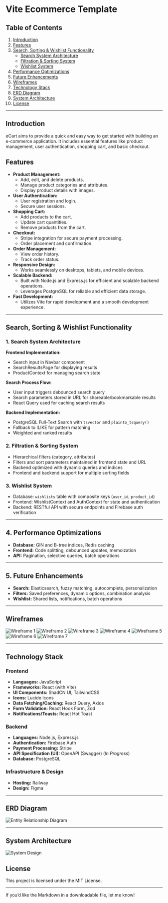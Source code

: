 

# Vite Ecommerce Template

## Table of Contents

1. [Introduction](#introduction)
2. [Features](#features)
3. [Search, Sorting & Wishlist Functionality](#search-sorting--wishlist-functionality)
    - [Search System Architecture](#1-search-system-architecture)
    - [Filtration & Sorting System](#2-filtration--sorting-system)
    - [Wishlist System](#3-wishlist-system)
4. [Performance Optimizations](#4-performance-optimizations)
5. [Future Enhancements](#5-future-enhancements)
6. [Wireframes](#wireframes)
7. [Technology Stack](#technology-stack)
8. [ERD Diagram](#erd-diagram)
9. [System Architecture](#system-architecture)
10. [License](#license)

---

## Introduction

eCart aims to provide a quick and easy way to get started with building an e-commerce application. It includes essential features like product management, user authentication, shopping cart, and basic checkout.

## Features

- **Product Management:**
  - Add, edit, and delete products.
  - Manage product categories and attributes.
  - Display product details with images.
- **User Authentication:**
  - User registration and login.
  - Secure user sessions.
- **Shopping Cart:**
  - Add products to the cart.
  - Update cart quantities.
  - Remove products from the cart.
- **Checkout:**
  - Stripe integration for secure payment processing.
  - Order placement and confirmation.
- **Order Management:**
  - View order history.
  - Track order status.
- **Responsive Design:**
  - Works seamlessly on desktops, tablets, and mobile devices.
- **Scalable Backend:**
  - Built with Node.js and Express.js for efficient and scalable backend operations.
  - Leverages PostgreSQL for reliable and efficient data storage.
- **Fast Development:**
  - Utilizes Vite for rapid development and a smooth development experience.

---

## Search, Sorting & Wishlist Functionality

### 1. Search System Architecture

**Frontend Implementation:**
- Search input in Navbar component
- SearchResultsPage for displaying results
- ProductContext for managing search state

**Search Process Flow:**
- User input triggers debounced search query
- Search parameters stored in URL for shareable/bookmarkable results
- React Query used for caching search results

**Backend Implementation:**
- PostgreSQL Full-Text Search with `tsvector` and `plainto_tsquery()`
- Fallback to ILIKE for pattern matching
- Weighted and ranked results

### 2. Filtration & Sorting System

- Hierarchical filters (category, attributes)
- Filters and sort parameters maintained in frontend state and URL
- Backend optimized with dynamic queries and indices
- Frontend and backend support for multiple sorting fields

### 3. Wishlist System

- Database: `wishlists` table with composite keys (`user_id`, `product_id`)
- Frontend: WishlistContext and AuthContext for state and authentication
- Backend: RESTful API with secure endpoints and Firebase auth verification

---

## 4. Performance Optimizations

- **Database:** GIN and B-tree indices, Redis caching
- **Frontend:** Code splitting, debounced updates, memoization
- **API:** Pagination, selective queries, batch operations

---

## 5. Future Enhancements

- **Search:** Elasticsearch, fuzzy matching, autocomplete, personalization
- **Filters:** Saved preferences, dynamic options, combination analysis
- **Wishlist:** Shared lists, notifications, batch operations

---

## Wireframes

![Wireframe 1](https://github.com/user-attachments/assets/cb807a79-91b9-416d-b7de-7912b011c884)
![Wireframe 2](https://github.com/user-attachments/assets/a6915a05-3b7c-465b-b2f3-01fbf598c715)
![Wireframe 3](https://github.com/user-attachments/assets/df765060-dbbb-4c04-a2c7-3f7bc69e2073)
![Wireframe 4](https://github.com/user-attachments/assets/121231e1-3672-4349-9f9c-1fa9c9cef3aa)
![Wireframe 5](https://github.com/user-attachments/assets/48a0f1f5-6c43-4415-b52d-b0061a2c6264)
![Wireframe 6](https://github.com/user-attachments/assets/b42e6e9b-0d2d-444a-8d84-4a8ffb1a2506)
![Wireframe 7](https://github.com/user-attachments/assets/8f835f1e-e282-4c7e-a05e-dfa6dbdfa5df)

---

## Technology Stack

### Frontend
- **Languages:** JavaScript
- **Frameworks:** React (with Vite)
- **UI Components:** ShadCN UI, TailwindCSS
- **Icons:** Lucide Icons
- **Data Fetching/Caching:** React Query, Axios
- **Form Validation:** React Hook Form, Zod
- **Notifications/Toasts:** React Hot Toast

### Backend
- **Languages:** Node.js, Express.js
- **Authentication:** Firebase Auth
- **Payment Processing:** Stripe
- **API Specification (UI):** OpenAPI (Swagger) (*In Progress*)
- **Database:** PostgreSQL

### Infrastructure & Design
- **Hosting:** Railway
- **Design:** Figma

---

## ERD Diagram

![Entity Relationship Diagram](https://github.com/user-attachments/assets/438baec4-890c-492f-98bb-f406d912a733)

---

## System Architecture

![System Design](https://github.com/user-attachments/assets/e6f36a80-aacb-4f3a-b1da-44c635f38c26)


## License

This project is licensed under the MIT License.

---

If you’d like the Markdown in a downloadable file, let me know!
